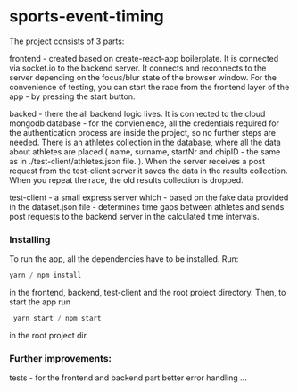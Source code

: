 # sports-event-timing

The project consists of 3 parts:

frontend - created based on create-react-app boilerplate. It is connected via socket.io to the backend server. It connects and reconnects to the server depending on the focus/blur state of the browser window.
For the convenience of testing, you can start the race from the frontend layer of the app - by pressing the start button.

backed - there the all backend logic lives. It is connected to the cloud mongodb database - for the convienience, all the credentials required for the authentication process are inside the project, so no further steps are needed. There is an athletes collection in the database, where all the data about athletes are placed ( name, surname, startNr and chipID - the same as in ./test-client/athletes.json file. ). When the server receives a post request from the test-client server it saves the data in the results collection. When you repeat the race, the old results collection is dropped.

test-client - a small express server which - based on the fake data provided in the dataset.json file - determines time gaps between athletes and sends post requests to the backend server in the calculated time intervals.

### Installing

To run the app, all the dependencies have to be installed. Run:

```js
yarn / npm install
```

in the frontend, backend, test-client and the root project directory. Then, to start the app run

```js
 yarn start / npm start
```

in the root project dir.

### Further improvements:

tests - for the frontend and backend part
better error handling
...
